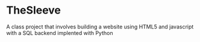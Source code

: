 TheSleeve
=========

A class project that involves building a website using HTML5 and javascript with a SQL backend implented with Python